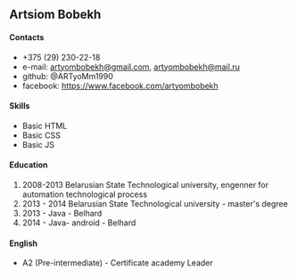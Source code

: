 ## Artsiom Bobekh

#### Contacts
* +375 (29) 230-22-18
* e-mail: artyombobekh@gmail.com, artyombobekh@mail.ru
* github: @ARTyoMm1990
* facebook: https://www.facebook.com/artyombobekh

#### Skills
* Basic HTML
* Basic CSS
* Basic JS


#### Education
1.  2008-2013 Belarusian State Technological university, engenner for automation technological process
2.  2013 - 2014 Belarusian State Technological university - master's degree
3.  2013 - Java - Belhard
4.  2014 - Java- android - Belhard

#### English
* A2 (Pre-intermediate) - Certificate academy Leader
